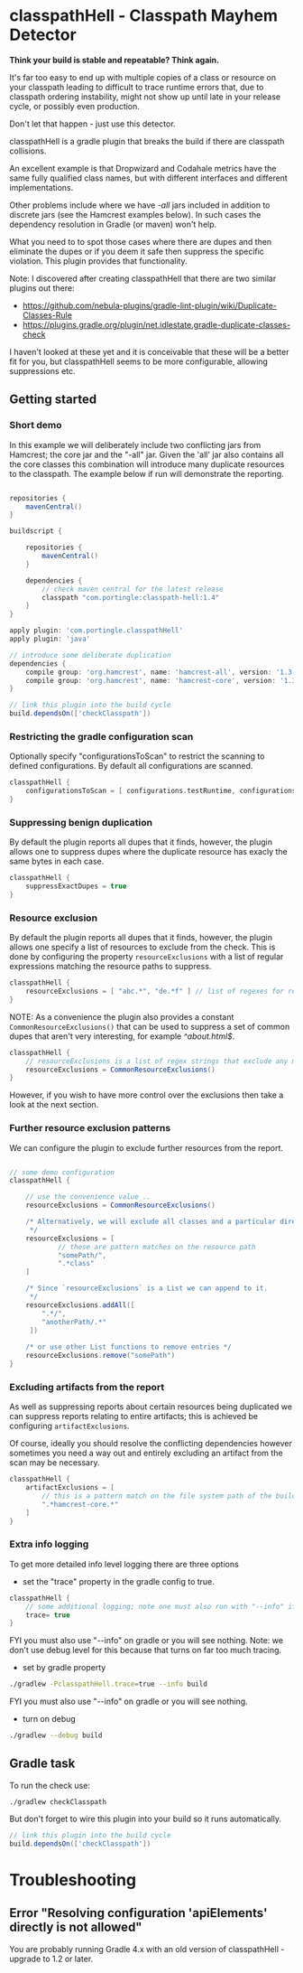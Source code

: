 # classpathHell - Classpath Mayhem Detector

__Think your build is stable and repeatable? Think again.__

It's far too easy to end up with multiple copies of a class or resource on your classpath leading to 
difficult to trace runtime errors that, due to classpath ordering instability, might not show up until 
late in your release cycle, or possibly even production. 

Don't let that happen - just use this detector.

classpathHell is a gradle plugin that breaks the build if there are classpath collisions.

An excellent example is that Dropwizard and Codahale metrics have the same fully qualified class names, but with different interfaces and different implementations.

Other problems include where we have _-all_ jars included in addition to discrete jars (see the Hamcrest examples below). 
In such cases the dependency resolution in Gradle (or maven) won't help.

What you need to to spot those cases where there are dupes and then eliminate the dupes or if you deem it safe then suppress the specific violation. 
This plugin provides that functionality.

Note: 
I discovered after creating classpathHell that there are two similar plugins out there:
- https://github.com/nebula-plugins/gradle-lint-plugin/wiki/Duplicate-Classes-Rule
- https://plugins.gradle.org/plugin/net.idlestate.gradle-duplicate-classes-check

I haven't looked at these yet and it is conceivable that these will be a better fit for you, but classpathHell seems to be more configurable, allowing suppressions etc.

## Getting started

### Short demo

In this example we will deliberately include two conflicting jars from Hamcrest; the core jar and the "-all" jar. 
Given the 'all' jar also contains all the core classes this combination will introduce many duplicate resources to the classpath.
The example below if run will demonstrate the reporting.

```groovy

repositories {
    mavenCentral()
}

buildscript {

    repositories {
        mavenCentral()
    }

    dependencies {
        // check maven central for the latest release
        classpath "com.portingle:classpath-hell:1.4"
    }
}

apply plugin: 'com.portingle.classpathHell'
apply plugin: 'java'

// introduce some deliberate duplication
dependencies {
    compile group: 'org.hamcrest', name: 'hamcrest-all', version: '1.3'
    compile group: 'org.hamcrest', name: 'hamcrest-core', version: '1.3'
}

// link this plugin into the build cycle
build.dependsOn(['checkClasspath'])
```

### Restricting the gradle configuration scan

Optionally specify "configurationsToScan" to restrict the scanning to defined configurations.
By default all configurations are scanned.

```groovy
classpathHell {
    configurationsToScan = [ configurations.testRuntime, configurations.implementation  ]
}

```

### Suppressing benign duplication 

By default the plugin reports all dupes that it finds, however, the plugin allows one to suppress dupes
where the duplicate resource has exacly the same bytes in each case.

```groovy
classpathHell {
    suppressExactDupes = true
}
```

### Resource exclusion

By default the plugin reports all dupes that it finds, however, the plugin allows one specify a list of resources to exclude from the check.
This is done by configuring the property `resourceExclusions` with a list of regular expressions matching the resource paths to suppress. 

```groovy
classpathHell { 
    resourceExclusions = [ "abc.*", "de.*f" ] // list of regexes for resources to exclude 
}
```

NOTE: As a convenience the plugin also provides a constant `CommonResourceExclusions()` that can be used to suppress 
a set of common dupes that aren't very interesting, for example _^about.html\$_.

```groovy
classpathHell {
    // resourceExclusions is a list of regex strings that exclude any matching resources from the report 
    resourceExclusions = CommonResourceExclusions()
}
```

However, if you wish to have more control over the exclusions then take a look at the next section.  

### Further resource exclusion patterns 

We can configure the plugin to exclude further resources from the report. 

```groovy

// some demo configuration
classpathHell {

    // use the convenience value ..
    resourceExclusions = CommonResourceExclusions()

    /* Alternatively, we will exclude all classes and a particular directory.
     */
    resourceExclusions = [
            // these are pattern matches on the resource path
            "somePath/",
            ".*class"
    ]

    /* Since `resourceExclusions` is a List we can append to it.
     */
    resourceExclusions.addAll([
        ".*/", 
        "anotherPath/.*"
     ])
    
    /* or use other List functions to remove entries */
    resourceExclusions.remove("somePath")
}

```

### Excluding artifacts from the report

As well as suppressing reports about certain resources being duplicated we can suppress reports relating to entire artifacts; 
this is achieved be configuring `artifactExclusions`.

Of course, ideally you should resolve the conflicting dependencies however sometimes you need a way out and entirely excluding
an artifact from the scan may be necessary.

```groovy
classpathHell {
    artifactExclusions = [
        // this is a pattern match on the file system path of the build once the dependency has been downloaded locally
        ".*hamcrest-core.*"
    ]
}
```


### Extra info logging

To get more detailed info level logging there are three options
- set the "trace" property in the gradle config to true.

```groovy
classpathHell {
    // some additional logging; note one must also run with "--info" if you want to see this as the logging comes out with "INFO" level
    trace= true
}
```
FYI you must also use "--info" on gradle or you will see nothing.
Note: we don't use debug level for this because that turns on far too much tracing.

- set by gradle property

```bash
./gradlew -PclasspathHell.trace=true --info build
``` 
FYI you must also use "--info" on gradle or you will see nothing.

- turn on debug 

```bash
./gradlew --debug build
``` 

## Gradle task

To run the check use: 

```
./gradlew checkClasspath
```

But don't forget to wire this plugin into your build so it runs automatically.

```groovy
// link this plugin into the build cycle
build.dependsOn(['checkClasspath'])
```

# Troubleshooting

## Error "Resolving configuration 'apiElements' directly is not allowed"

You are probably running Gradle 4.x with an old version of classpathHell - upgrade to 1.2 or later.
